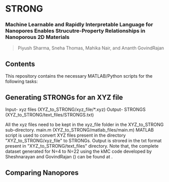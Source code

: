 # STRONG

### Machine Learnable and Rapidly Interpretable Language for Nanopores Enables Strucutre-Property Relationships in Nanoporous 2D Materials
> Piyush Sharma, Sneha Thomas, Mahika Nair, and Ananth GovindRajan

## Contents
This repository contains the necessary MATLAB/Python scripts for the following tasks:

## Generating STRONGs for an XYZ file
Input- xyz files (XYZ_to_STRONG/xyz_file/*.xyz) 
Output- STRONGS (XYZ_to_STRONG/text_files/STRONGS.txt)

All the xyz files need to be kept in the xyz_file folder in the XYZ_to_STRONG sub-directory. main.m (XYZ_to_STRONG/matlab_files/main.m) MATLAB script is used to convert XYZ files present in the directory "XYZ_to_STRONG/xyz_file" to STRONGs. Output is strored in the txt format present in "XYZ_to_STRONG/text_files" directory.
Note that, the complete dataset generated for N=4 to N=22 using the kMC code developed by Sheshnarayan and GovindRajan () can be found at .

## Comparing Nanopores
